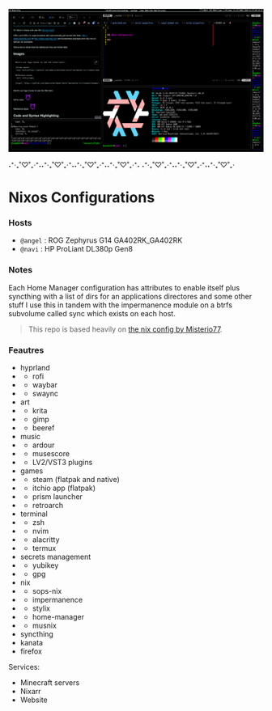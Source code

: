 
![alt text](https://github.com/bloodwolfepc/config/blob/master/assets/repo/2024-11-29T01%3A52%3A31%2C417312002-06%3A00.png)

˖⁺‧₊˚♡˚₊‧⁺˖˖⁺‧₊˚♡˚₊‧⁺˖˖⁺‧₊˚♡˚₊‧⁺˖˖⁺‧₊˚♡˚₊‧⁺˖ ˖⁺‧₊˚♡˚₊‧⁺˖˖⁺‧₊˚♡˚₊‧⁺˖˖⁺‧₊˚♡˚₊‧

# Nixos Configurations


  

### Hosts

 - `@angel` : ROG Zephyrus G14 GA402RK_GA402RK 
 - `@navi` : HP ProLiant DL380p Gen8

### Notes

Each Home Manager configuration has attributes to enable
itself plus syncthing with a list of dirs for an applications directores and some other stuff
I use this in tandem with the impermanence module on a btrfs subvolume called sync which exists on each host.

> This repo is based heavily on [the nix config by Misterio77](https://github.com/Misterio77/nix-config).
  

### Feautres
- hyprland
- - rofi
- - waybar
- - swaync
- art
- - krita
- - gimp
- - beeref
- music
- - ardour
- - musescore
- - LV2/VST3 plugins
- games
- - steam (flatpak and native)
- - itchio app (flatpak)
- - prism launcher
- - retroarch
- terminal
- - zsh
- - nvim
- - alacritty
- - termux
- secrets management
- - yubikey
- - gpg
- nix
- - sops-nix
- - impermanence
- - stylix
- - home-manager
- - musnix
- syncthing
- kanata
- firefox
 
Services:
- Minecraft servers
- Nixarr
- Website 
